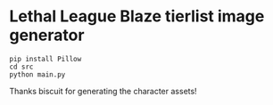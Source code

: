 # Lethal League Blaze tierlist image generator

```
pip install Pillow
cd src
python main.py
```

Thanks biscuit for generating the character assets!